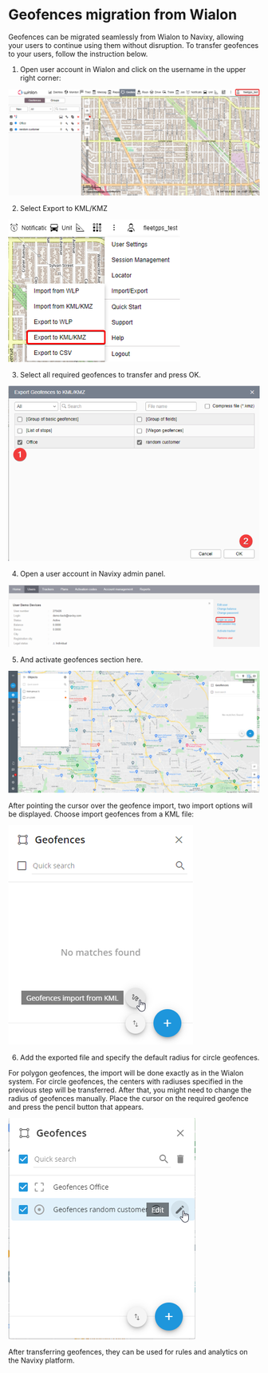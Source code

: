 # Geofences migration from Wialon

Geofences can be migrated seamlessly from Wialon to Navixy, allowing your users to continue using them without disruption. To transfer geofences to your users, follow the instruction below.

1. Open user account in Wialon and click on the username in the upper right corner:

![](../../../on-premise/qa/migrating-users/migrating-from-wialon/attachments/image-20230810-122626.png)

2. Select Export to KML/KMZ

![](../../../on-premise/qa/migrating-users/migrating-from-wialon/attachments/image-20230810-122657.png)

3. Select all required geofences to transfer and press OK.

![](../../../on-premise/qa/migrating-users/migrating-from-wialon/attachments/image-20230810-122805.png)

4. Open a user account in Navixy admin panel.

![](../../../on-premise/qa/migrating-users/migrating-from-wialon/attachments/image-20230810-122828.png)

5. And activate geofences section here.

![](../../../on-premise/qa/migrating-users/migrating-from-wialon/attachments/image-20230810-122852.png)

After pointing the cursor over the geofence import, two import options will be displayed. Choose import geofences from a KML file:

![](../../../on-premise/qa/migrating-users/migrating-from-wialon/attachments/image-20230810-122933.png)

6. Add the exported file and specify the default radius for circle geofences.

For polygon geofences, the import will be done exactly as in the Wialon system. For circle geofences, the centers with radiuses specified in the previous step will be transferred. After that, you might need to change the radius of geofences manually. Place the cursor on the required geofence and press the pencil button that appears.

![](../../../on-premise/qa/migrating-users/migrating-from-wialon/attachments/image-20230810-123001.png)

After transferring geofences, they can be used for rules and analytics on the Navixy platform.
